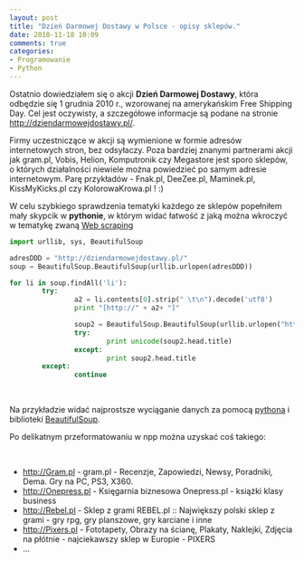```yaml
---
layout: post
title: "Dzień Darmowej Dostawy w Polsce - opisy sklepów."
date: 2010-11-18 10:09
comments: true
categories:
- Programowanie
- Python
---
```

<p>Ostatnio dowiedziałem się o akcji <b>Dzień Darmowej Dostawy</b>, która odbędzie się 1 grudnia 2010 r., wzorowanej na amerykańskim Free Shipping Day. Cel jest oczywisty, a szczegółowe informacje są podane na stronie <a href="http://dziendarmowejdostawy.pl/">http://dziendarmowejdostawy.pl/</a>.</p>
<p>Firmy uczestniczące w akcji są wymienione w formie adresów internetowych stron, bez odsyłaczy. Poza bardziej znanymi partnerami akcji jak gram.pl, Vobis, Helion, Komputronik czy Megastore jest sporo sklepów, o których działalności niewiele można powiedzieć po samym adresie internetowym. Parę przykładów - Fnak.pl, DeeZee.pl, Maminek.pl, KissMyKicks.pl czy KolorowaKrowa.pl ! :)</p>
<p>W celu szybkiego sprawdzenia tematyki każdego ze sklepów popełniłem mały skypcik w <b>pythonie</b>, w którym widać łatwość z jaką można wkroczyć w tematykę zwaną <a href="http://en.wikipedia.org/wiki/Web_scraping">Web scraping</a></p>

``` python
import urllib, sys, BeautifulSoup

adresDDD = "http://dziendarmowejdostawy.pl/"
soup = BeautifulSoup.BeautifulSoup(urllib.urlopen(adresDDD))

for li in soup.findAll('li'):
        try:
                a2 = li.contents[0].strip(" \t\n").decode('utf8')
                print "[http://" + a2+ "]"

                soup2 = BeautifulSoup.BeautifulSoup(urllib.urlopen("http://"+a2))
                try:
                        print unicode(soup2.head.title)
                except:
                        print soup2.head.title
        except:
                continue
```
<p><br></p>
<p>Na przykładzie widać najprostsze wyciąganie danych za pomocą <a href="http://www.python.org/">pythona</a> i biblioteki <a href="http://www.crummy.com/software/BeautifulSoup/">BeautifulSoup</a>.</p>
<p>Po delikatnym przeformatowaniu w npp można uzyskać coś takiego:</p>
<p><br></p>
<ul>
<li><a href="http://Gram.pl">http://Gram.pl</a> - gram.pl - Recenzje, Zapowiedzi, Newsy, Poradniki, Dema. Gry na PC, PS3, X360.</li>
<li><a href="http://Onepress.pl">http://Onepress.pl</a> - Księgarnia biznesowa Onepress.pl - książki klasy business</li>
<li><a href="http://Rebel.pl">http://Rebel.pl</a> - Sklep z grami REBEL.pl :: Największy polski sklep z grami - gry rpg, gry planszowe, gry karciane i inne</li>
<li><a href="http://Pixers.pl">http://Pixers.pl</a> - Fototapety, Obrazy na ścianę, Plakaty, Naklejki, Zdjęcia na płótnie - najciekawszy sklep w Europie - PIXERS</li>
<li>...</li>
</ul>
<p></p>
		